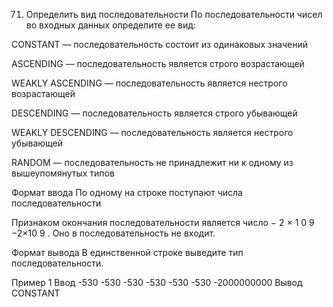71. Определить вид последовательности
По последовательности чисел во входных данных определите ее вид:

CONSTANT — последовательность состоит из одинаковых значений

ASCENDING — последовательность является строго возрастающей

WEAKLY ASCENDING — последовательность является нестрого возрастающей

DESCENDING — последовательность является строго убывающей

WEAKLY DESCENDING — последовательность является нестрого убывающей

RANDOM — последовательность не принадлежит ни к одному из вышеупомянутых типов

Формат ввода
По одному на строке поступают числа последовательности 


Признаком окончания последовательности является число 
−
2
×
1
0
9
−2×10 
9
 . Оно в последовательность не входит.

Формат вывода
В единственной строке выведите тип последовательности.

Пример 1
Ввод
-530
-530
-530
-530
-530
-530
-2000000000
Вывод
CONSTANT